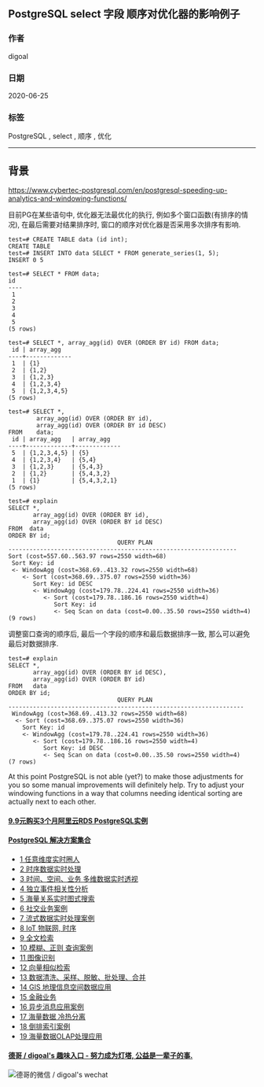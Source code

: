 ## PostgreSQL select 字段 顺序对优化器的影响例子   
      
### 作者      
digoal      
      
### 日期      
2020-06-25      
      
### 标签      
PostgreSQL , select , 顺序 , 优化    
      
----      
      
## 背景      
https://www.cybertec-postgresql.com/en/postgresql-speeding-up-analytics-and-windowing-functions/  
  
目前PG在某些语句中, 优化器无法最优化的执行, 例如多个窗口函数(有排序的情况), 在最后需要对结果排序时, 窗口的顺序对优化器是否采用多次排序有影响.  
  
  
```  
test=# CREATE TABLE data (id int);  
CREATE TABLE  
test=# INSERT INTO data SELECT * FROM generate_series(1, 5);  
INSERT 0 5  
```  
  
```  
test=# SELECT * FROM data;  
id  
----  
 1  
 2  
 3  
 4  
 5  
(5 rows)  
```  
  
```  
test=# SELECT *, array_agg(id) OVER (ORDER BY id) FROM data;  
 id | array_agg  
----+-------------  
 1  | {1}  
 2  | {1,2}  
 3  | {1,2,3}  
 4  | {1,2,3,4}  
 5  | {1,2,3,4,5}  
(5 rows)  
```  
  
```  
test=# SELECT *,  
        array_agg(id) OVER (ORDER BY id),  
        array_agg(id) OVER (ORDER BY id DESC)  
FROM    data;  
 id | array_agg   | array_agg  
----+-------------+-------------  
 5  | {1,2,3,4,5} | {5}  
 4  | {1,2,3,4}   | {5,4}  
 3  | {1,2,3}     | {5,4,3}  
 2  | {1,2}       | {5,4,3,2}  
 1  | {1}         | {5,4,3,2,1}  
(5 rows)  
```  
  
```  
test=# explain   
SELECT *,  
       array_agg(id) OVER (ORDER BY id),  
       array_agg(id) OVER (ORDER BY id DESC)  
FROM  data  
ORDER BY id;  
                               QUERY PLAN  
-----------------------------------------------------------------  
Sort (cost=557.60..563.97 rows=2550 width=68)  
 Sort Key: id  
 <- WindowAgg (cost=368.69..413.32 rows=2550 width=68)  
    <- Sort (cost=368.69..375.07 rows=2550 width=36)  
       Sort Key: id DESC  
       <- WindowAgg (cost=179.78..224.41 rows=2550 width=36)  
          <- Sort (cost=179.78..186.16 rows=2550 width=4)  
             Sort Key: id  
             <- Seq Scan on data (cost=0.00..35.50 rows=2550 width=4)  
(9 rows)  
```  
  
调整窗口查询的顺序后, 最后一个字段的顺序和最后数据排序一致, 那么可以避免最后对数据排序.  
  
```  
test=# explain   
SELECT *,  
       array_agg(id) OVER (ORDER BY id DESC),  
       array_agg(id) OVER (ORDER BY id)  
FROM   data  
ORDER BY id;  
                               QUERY PLAN  
-------------------------------------------------------------------  
 WindowAgg (cost=368.69..413.32 rows=2550 width=68)  
  <- Sort (cost=368.69..375.07 rows=2550 width=36)  
    Sort Key: id  
    <- WindowAgg (cost=179.78..224.41 rows=2550 width=36)  
       <- Sort (cost=179.78..186.16 rows=2550 width=4)  
          Sort Key: id DESC  
          <- Seq Scan on data (cost=0.00..35.50 rows=2550 width=4)  
(7 rows)  
```  
  
  
At this point PostgreSQL is not able (yet?) to make those adjustments for you so some manual improvements will definitely help. Try to adjust your windowing functions in a way that columns needing identical sorting are actually next to each other.  
  
  
    
  
  
  
  
  
  
  
  
  
  
  
  
  
  
  
  
  
  
  
  
  
  
  
  
  
  
  
  
  
  
  
  
  
  
  
#### [9.9元购买3个月阿里云RDS PostgreSQL实例](https://www.aliyun.com/database/postgresqlactivity "57258f76c37864c6e6d23383d05714ea")
  
  
#### [PostgreSQL 解决方案集合](https://yq.aliyun.com/topic/118 "40cff096e9ed7122c512b35d8561d9c8")
- [1 任意维度实时圈人](https://yq.aliyun.com/topic/118 "40cff096e9ed7122c512b35d8561d9c8")
- [2 时序数据实时处理](https://yq.aliyun.com/topic/118 "40cff096e9ed7122c512b35d8561d9c8")
- [3 时间、空间、业务 多维数据实时透视](https://yq.aliyun.com/topic/118 "40cff096e9ed7122c512b35d8561d9c8")
- [4 独立事件相关性分析](https://yq.aliyun.com/topic/118 "40cff096e9ed7122c512b35d8561d9c8")
- [5 海量关系实时图式搜索](https://yq.aliyun.com/topic/118 "40cff096e9ed7122c512b35d8561d9c8")
- [6 社交业务案例](https://yq.aliyun.com/topic/118 "40cff096e9ed7122c512b35d8561d9c8")
- [7 流式数据实时处理案例](https://yq.aliyun.com/topic/118 "40cff096e9ed7122c512b35d8561d9c8")
- [8 IoT 物联网, 时序](https://yq.aliyun.com/topic/118 "40cff096e9ed7122c512b35d8561d9c8")
- [9 全文检索](https://yq.aliyun.com/topic/118 "40cff096e9ed7122c512b35d8561d9c8")
- [10 模糊、正则 查询案例](https://yq.aliyun.com/topic/118 "40cff096e9ed7122c512b35d8561d9c8")
- [11 图像识别](https://yq.aliyun.com/topic/118 "40cff096e9ed7122c512b35d8561d9c8")
- [12 向量相似检索](https://yq.aliyun.com/topic/118 "40cff096e9ed7122c512b35d8561d9c8")
- [13 数据清洗、采样、脱敏、批处理、合并](https://yq.aliyun.com/topic/118 "40cff096e9ed7122c512b35d8561d9c8")
- [14 GIS 地理信息空间数据应用](https://yq.aliyun.com/topic/118 "40cff096e9ed7122c512b35d8561d9c8")
- [15 金融业务](https://yq.aliyun.com/topic/118 "40cff096e9ed7122c512b35d8561d9c8")
- [16 异步消息应用案例](https://yq.aliyun.com/topic/118 "40cff096e9ed7122c512b35d8561d9c8")
- [17 海量数据 冷热分离](https://yq.aliyun.com/topic/118 "40cff096e9ed7122c512b35d8561d9c8")
- [18 倒排索引案例](https://yq.aliyun.com/topic/118 "40cff096e9ed7122c512b35d8561d9c8")
- [19 海量数据OLAP处理应用](https://yq.aliyun.com/topic/118 "40cff096e9ed7122c512b35d8561d9c8")
  
  
#### [德哥 / digoal's 趣味入口 - 努力成为灯塔, 公益是一辈子的事.](https://github.com/digoal/blog/blob/master/README.md "22709685feb7cab07d30f30387f0a9ae")
  
  
![德哥的微信 / digoal's wechat](../pic/digoal_weixin.jpg "f7ad92eeba24523fd47a6e1a0e691b59")
  
